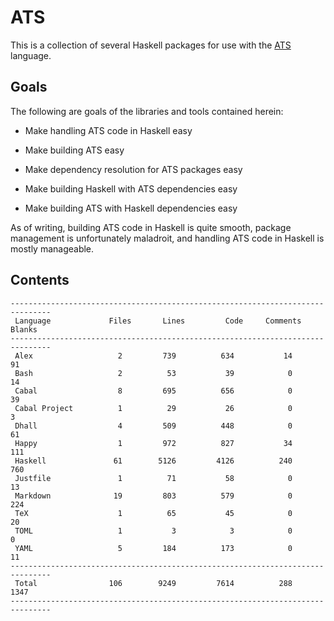 # ATS

This is a collection of several Haskell packages for use with the
[ATS](http://ats-lang.org/) language.

## Goals

The following are goals of the libraries and tools contained herein:

  * Make handling ATS code in Haskell easy

  * Make building ATS easy

  * Make dependency resolution for ATS packages easy

  * Make building Haskell with ATS dependencies easy

  * Make building ATS with Haskell dependencies easy

As of writing, building ATS code in Haskell is quite smooth, package management
is unfortunately maladroit, and handling ATS code in Haskell is mostly
manageable.

## Contents

```
-------------------------------------------------------------------------------
 Language             Files       Lines         Code     Comments       Blanks
-------------------------------------------------------------------------------
 Alex                   2         739          634           14           91
 Bash                   2          53           39            0           14
 Cabal                  8         695          656            0           39
 Cabal Project          1          29           26            0            3
 Dhall                  4         509          448            0           61
 Happy                  1         972          827           34          111
 Haskell               61        5126         4126          240          760
 Justfile               1          71           58            0           13
 Markdown              19         803          579            0          224
 TeX                    1          65           45            0           20
 TOML                   1           3            3            0            0
 YAML                   5         184          173            0           11
-------------------------------------------------------------------------------
 Total                106        9249         7614          288         1347
-------------------------------------------------------------------------------
```
